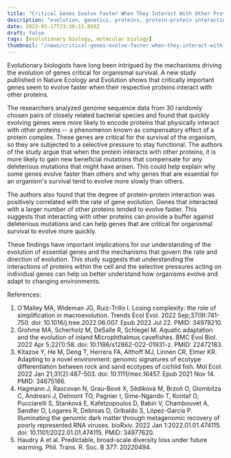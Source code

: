 ```yaml
---
title: "Critical Genes Evolve Faster When They Interact With Other Proteins"
description: "evolution, genetics, proteins, protein-protein interaction, compensatory effect, essential genes"
date: 2023-05-17T23:30:13.856Z
draft: false
tags: [evolutionary biology, molecular biology]
thumbnail: "/news/critical-genes-evolve-faster-when-they-interact-with-other-proteins/thumb.png"
---
```


Evolutionary biologists have long been intrigued by the mechanisms driving the evolution of genes critical for organismal survival. A new study published in Nature Ecology and Evolution shows that critically important genes seem to evolve faster when their respective proteins interact with other proteins. 

The researchers analyzed genome sequence data from 30 randomly chosen pairs of closely related bacterial species and found that quickly evolving genes were more likely to encode proteins that physically interact with other proteins -- a phenomenon known as compensatory effect of a protein complex. These genes are critical for the survival of the organism, so they are subjected to a selective pressure to stay functional. The authors of the study argue that when the protein interacts with other proteins, it is more likely to gain new beneficial mutations that compensate for any deleterious mutations that might have arisen. This could help explain why some genes evolve faster than others and why genes that are essential for an organism's survival tend to evolve more slowly than others. 

The authors also found that the degree of protein-protein interaction was positively correlated with the rate of gene evolution. Genes that interacted with a larger number of other proteins tended to evolve faster. This suggests that interacting with other proteins can provide a buffer against deleterious mutations and can help genes that are critical for organismal survival to evolve more quickly. 

These findings have important implications for our understanding of the evolution of essential genes and the mechanisms that govern the rate and direction of evolution. This study suggests that understanding the interactions of proteins within the cell and the selective pressures acting on individual genes can help us better understand how organisms evolve and adapt to changing environments. 

References:
1. O'Malley MA, Wideman JG, Ruiz-Trillo I. Losing complexity: the role of simplification in macroevolution. Trends Ecol Evol. 2022 Sep;37(9):741-750. doi: 10.1016/j.tree.2022.06.007. Epub 2022 Jul 22. PMID: 34978210.
2. Grohme MA, Scherholz M, DeSalle R, Schlegel M. Aquatic adaptation and the evolution of inland Microphthalmus cavefishes. BMC Evol Biol. 2022 Apr 5;22(1):58. doi: 10.1186/s12862-022-01931-z. PMID: 22472183.
3. Kitazoe Y, He M, Deng T, Herrera FA, Althoff MJ, Linnen CR, Elmer KR. Adapting to a novel environment: genomic signatures of ecotype differentiation between rock and sand ecotypes of cichlid fish. Mol Ecol. 2022 Jan 21;31(2):487-503. doi: 10.1111/mec.16457. Epub 2021 Nov 14. PMID: 34675166.
4. Hagmann J, Rascovan N, Grau-Bové X, Sědíková M, Brzoň O, Glombitza C, Andreani J, Delmont TO, Pagnier I, Sime-Ngando T, Kontař O, Pucciarelli S, Stanková E, Kafetzopoulos D, Babin V, Chambouvet A, Sandler O, Logares R, Debroas D, Gribaldo S, López-García P. Illuminating the genomic dark matter through metagenomic recovery of poorly represented RNA viruses. bioRxiv. 2022 Jan 1:2022.01.01.474115. doi: 10.1101/2022.01.01.474115. PMID: 34977620.
5. Haudry A et al. Predictable, broad-scale diversity loss under future warming. Phil. Trans. R. Soc. B 377: 20220494.
